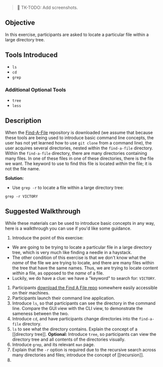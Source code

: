 > :construction: TK-TODO: Add screenshots.

## Objective

In this exercise, participants are asked to locate a particular file within a large directory tree.

## Tools Introduced

* `ls`
* `cd`
* `grep`

### Additional Optional Tools

* `tree`
* `less`

## Description

When the [Find-A-File](https://github.com/aubrel/iointrotocmdline/tree/master/find-a-file) repository is downloaded (we assume that because these tools are being used to introduce basic command line concepts, the user has not yet learned how to use `git clone` from a command line), the user acquires several directories, nested within the `find-a-file` directory. Within the `find-a-file` directory, there are many directories containing many files. In one of these files in one of these directories, there is the file we want. The keyword to use to find this file is located _within_ the file; it is not the file name.

**Solution:**
* Use `grep -r` to locate a file within a large directory tree:

`grep -r VICTORY`

## Suggested Walkthrough

While these materials can be used to introduce basic concepts in any way, here is a walkthrough you can use if you'd like some guidance.

1. Introduce the point of this exercise:
* We are going to be trying to locate a particular file in a large directory tree, which is very much like finding a needle in a haystack.
* The other condition of this exercise is that we don't know what the _name_ of the file we are trying to locate, and there are many files within the tree that have the same names. Thus, we are trying to locate content _within_ a file, as opposed to the _name_ of a file.
* Luckily, we do have a clue: we have a "keyword" to search for: `VICTORY`.
1. Participants [download the Find A File repo](https://github.com/aubrel/iointrotocmdline/tree/master/find-a-file) somewhere easily accessible on their machines.
1. Participants launch their command line application.
1. Introduce `ls`, so that participants can see the directory in the command line. Compare the GUI view with the CLI view, to demonstrate the sameness between the two.
1. Introduce `cd`, and have participants change directories into the `find-a-file` directory.
1. `ls` to see what the directory contains. Explain the concept of a [[directory tree]]. **Optional:** Introduce `tree`, so participants can view the directory tree and all contents of the directories visually.
1. Introduce `grep`, and its relevant `man` page.
1. Explain that the `-r` option is required due to the recursive search across many directories and files; introduce the concept of [[recursion]].
1. 
